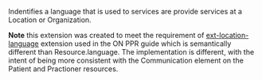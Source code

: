 <!--- Text entered into this file will appear at the top of the profiles page before the Formal Views of the profile content. -->

Indentifies a language that is used to services are provide services at a Location or Organization.

**Note** this extension was created to meet the requirement of [ext-location-language](https://simplifier.net/ProvincialProviderRe/organizationLanguage) extension used in the ON PPR guide which is semantically different than Resource.language.  The implementation is different, with the intent of being more consistent with the Communication element on the Patient and Practioner resources.
